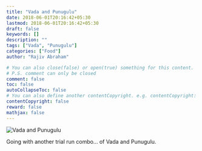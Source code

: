 ```yaml
---
title: "Vada and Punugulu"
date: 2018-06-01T20:16:42+05:30
lastmod: 2018-06-01T20:16:42+05:30
draft: false
keywords: []
description: ""
tags: ["Vada", "Punugulu"]
categories: ["Food"]
author: "Rajiv Abraham"

# You can also close(false) or open(true) something for this content.
# P.S. comment can only be closed
comment: false
toc: false
autoCollapseToc: false
# You can also define another contentCopyright. e.g. contentCopyright: "This is another copyright."
contentCopyright: false
reward: false
mathjax: false
---
```


![Vada and Punugulu](https://res.cloudinary.com/abraham/image/upload/v1528457990/IMG_20180601_165530.jpg "Vada and Punugulu")

Going with another trial run combo... of Vada and Punugulu.